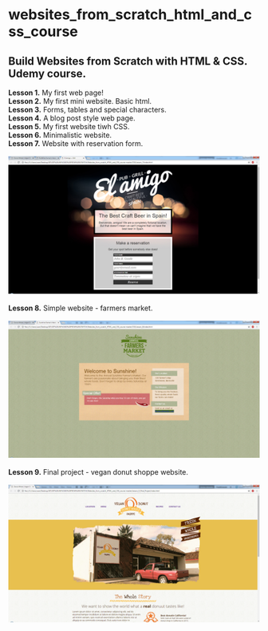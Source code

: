 # websites_from_scratch_html_and_css_course
## Build Websites from Scratch with HTML &amp; CSS. Udemy course.

**Lesson 1.** My first web page!  
**Lesson 2.** My first mini website. Basic html.  
**Lesson 3.** Forms, tables and special characters.  
**Lesson 4.** A blog post style web page.  
**Lesson 5.** My first website tiwh CSS.  
**Lesson 6.** Minimalistic website.  
**Lesson 7.** Website with reservation form.    <br/><br/>
![screenshot of project from lesson 7](img_final_scrn/lesson_7.jpg)    <br/><br/>
**Lesson 8.** Simple website - farmers market.    <br/><br/>
![screenshot of project from lesson 8](img_final_scrn/lesson_8.jpg)    <br/><br/>
**Lesson 9.** Final project - vegan donut shoppe website.    <br/><br/>
![screenshot of project from lesson 9](img_final_scrn/lesson_9_final.jpg)    <br/><br/>
